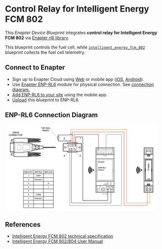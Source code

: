 # Control Relay for Intelligent Energy FCM 802

This _Enapter Device Blueprint_ integrates **control relay for Intelligent Energy FCM 802** via [Enapter rl6 library](https://developers.enapter.com/docs/reference/ucm/rl6).

This blueprint controls the fuel cell, while [`intelligent_energy_fcm_802`](../intelligent_energy_fcm_802) blueprint collects the fuel cell telemetry.

## Connect to Enapter

- Sign up to Enapter Cloud using [Web](https://cloud.enapter.com/) or mobile app ([iOS](https://apps.apple.com/app/id1388329910), [Android](https://play.google.com/store/apps/details?id=com.enapter&hl=en)).
- Use [Enapter ENP-RL6](https://handbook.enapter.com/modules/ENP-RL6/ENP-RL6.html) module for physical connection. See [connection diagram.](#enp-rl6-connection-diagram)
- [Add ENP-RL6 to your site](https://handbook.enapter.com/software/mobile/android_mobile_app.html#adding-sites-and-devices) using the mobile app.
- [Upload](https://developers.enapter.com/docs/tutorial/uploading-blueprint/) this blueprint to ENP-RL6.

## ENP-RL6 Connection Diagram

<p align="left"><img height="auto" width="800" src=".assets/IE_FC_connection.png"></p>

## References

- [Intelligent Energy FCM 802 technical specification](https://www.intelligent-energy.com/uploads/product_docs/IE-Lift_802.pdf)
- [Intelligent Energy FCM 802/804 User Manual](https://www.intelligent-energy.com/uploads/product_guides/FCM_802__804_User_Manual_WEB.pdf)
